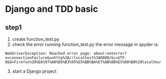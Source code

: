 # Django and TDD basic

## step1
1. create function_test.py
2. check the error running function_test.py
  the error message in spyder is:
```
WebDriverException: Reached error page: about:neterror?e=connectionFailure&u=http%3A//localhost%3A8000/&c=UTF-8&d=Firefox%20%E6%97%A0%E6%B3%95%E5%BB%BA%E7%AB%8B%E5%88%B0%20localhost%3A8000%20%E6%9C%8D%E5%8A%A1%E5%99%A8%E7%9A%84%E8%BF%9E%E6%8E%A5%E3%80%82
```
3. start a Django project
